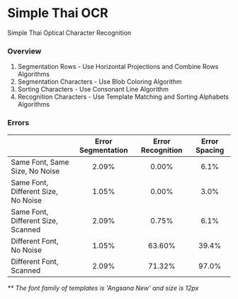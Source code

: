 # Simple Thai OCR
Simple Thai Optical Character Recognition

### Overview
1. Segmentation Rows - Use Horizontal Projections and Combine Rows Algorithms
2. Segmentation Characters - Use Blob Coloring Algorithm
3. Sorting Characters - Use Consonant Line Algorithm
4. Recognition Characters - Use Template Matching and Sorting Alphabets Algorithms

### Errors
|            | Error Segmentation | Error Recognition | Error Spacing |
|:---|:---:|:---:|:---:|
| Same Font, Same Size, No Noise | 2.09% | 0.00% | 6.1% |
| Same Font, Different Size, No Noise | 1.05% | 0.00% | 3.0% |
| Same Font, Different Size, Scanned | 2.09% | 0.75% | 6.1% |
| Different Font, No Noise | 1.05% | 63.60% | 39.4% |
| Different Font, Scanned | 2.09% | 71.32% | 97.0% |

_** The font family of templates is 'Angsana New' and size is 12px_
